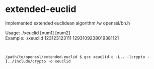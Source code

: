 # extended-euclid
Implemented extended euclidean algorithm /w openssl/bn.h<br>

Usage: ./xeuclid [num1] [num2]<br>
Example: ./xeuclid 123123123111 1293109238019381121<br>
<br>
<pre>
<code>
/path/to/openssl/extended-euclid $ gcc xeuclid.c -L.. -lcrypto -I../include/crypto -o xeuclid
</code>
</pre>
